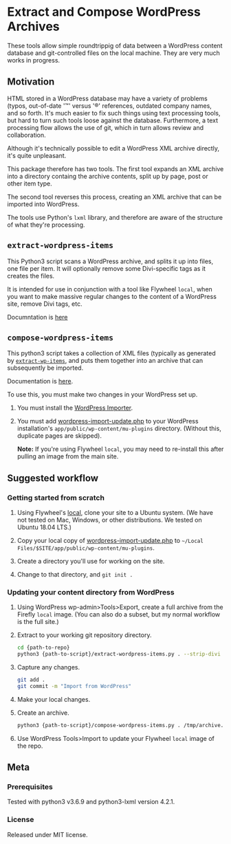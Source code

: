 # Extract and Compose WordPress Archives

These tools allow simple roundtrippig of data between a WordPress content database and git-controlled files on the local machine. They are very much works in progress.

## Motivation

HTML stored in a WordPress database may have a variety of problems (typos, out-of-date '™' versus '&reg;' references, outdated company names, and so forth. It's much easier to fix such things using text processing tools, but hard to turn such tools loose against the database. Furthermore, a text processing flow allows the use of git, which in turn allows review and collaboration.

Although it's technically possible to edit a WordPress XML archive directly, it's quite unpleasant.

This package therefore has two tools. The first tool expands an XML archive into a directory containg the archive contents, split up by page, post or other item type.

The second tool reverses this process, creating an XML archive that can be imported into WordPress.

The tools use Python's `lxml` library, and therefore are aware of the structure of what they're processing.

## `extract-wordpress-items`

This Python3 script scans a WordPress archive, and splits it up into files, one file per item. It will optionally remove some Divi-specific tags as it creates the files.

It is intended for use in conjunction with a tool like Flywheel `local`, when you want to make massive regular changes to the content of a WordPress site, remove Divi tags, etc.

Documntation is [here](doc/extract-wordpress-items.md)

## `compose-wordpress-items`

This python3 script takes a collection of XML files (typically as generated by [`extract-wp-items`](#extract-wordpress-items), and puts them together into an archive that can subsequently be imported.

Documentation is [here](doc/compose-wordpress-items.md).

To use this, you must make two changes in your WordPress set up.

1. You must install the [WordPress Importer](https://wordpress.org/plugins/wordpress-importer/).
2. You must add [wordpress-import-update.php][1] to your WordPress installation's `app/public/wp-content/mu-plugins` directory. (Without this, duplicate pages are skipped).

   **Note:** If you're using Flywheel `local`, you may need to re-install this after pulling an image from the main site.

[1]: https://gist.github.com/terrillmoore/70f7fefde462dc632515db28cc78a07a

## Suggested workflow

### Getting started from scratch

1. Using Flywheel's [local](https://localwp.com/), clone your site to a Ubuntu system. (We have not tested on Mac, Windows, or other distributions. We tested on Ubuntu 18.04 LTS.)

2. Copy your local copy of [wordpress-import-update.php][1] to `~/Local Files/$SITE/app/public/wp-content/mu-plugins`.

3. Create a directory you'll use for working on the site.

4. Change to that directory, and `git init .`

### Updating your content directory from WordPress

1. Using WordPress wp-admin>Tools>Export, create a full archive from the Firefly `local` image. (You can also do a subset, but my normal workflow is the full site.)

2. Extract to your working git repository directory.

    ```bash
    cd {path-to-repo}
    python3 {path-to-script}/extract-wordpress-items.py . --strip-divi
    ```
3. Capture any changes.

    ```bash
    git add .
    git commit -m "Import from WordPress"
    ```
4. Make your local changes.

5. Create an archive.

    ```bash
    python3 {path-to-script}/compose-wordpress-items.py . /tmp/archive.xml
    ```

6. Use WordPress Tools>Import to update your Flywheel `local` image of the repo.

## Meta

### Prerequisites

Tested with python3 v3.6.9 and python3-lxml version 4.2.1.

### License

Released under MIT license.
